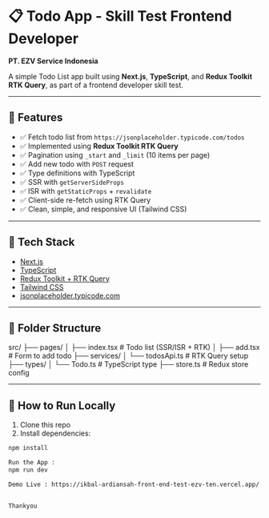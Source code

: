 # 📋 Todo App - Skill Test Frontend Developer
**PT. EZV Service Indonesia**

A simple Todo List app built using **Next.js**, **TypeScript**, and **Redux Toolkit RTK Query**, as part of a frontend developer skill test.

---

## 🚀 Features

- ✅ Fetch todo list from `https://jsonplaceholder.typicode.com/todos`
- ✅ Implemented using **Redux Toolkit RTK Query**
- ✅ Pagination using `_start` and `_limit` (10 items per page)
- ✅ Add new todo with `POST` request
- ✅ Type definitions with TypeScript
- ✅ SSR with `getServerSideProps`
- ✅ ISR with `getStaticProps` + `revalidate`
- ✅ Client-side re-fetch using RTK Query
- ✅ Clean, simple, and responsive UI (Tailwind CSS)

---

## 🧱 Tech Stack

- [Next.js](https://nextjs.org/)
- [TypeScript](https://www.typescriptlang.org/)
- [Redux Toolkit + RTK Query](https://redux-toolkit.js.org/)
- [Tailwind CSS](https://tailwindcss.com/)
- [jsonplaceholder.typicode.com](https://jsonplaceholder.typicode.com/)

---

## 📁 Folder Structure

src/
├── pages/
│ ├── index.tsx # Todo list (SSR/ISR + RTK)
│ ├── add.tsx # Form to add todo
├── services/
│ └── todosApi.ts # RTK Query setup
├── types/
│ └── Todo.ts # TypeScript type
├── store.ts # Redux store config

---

## 🧪 How to Run Locally

1. Clone this repo
2. Install dependencies:

```bash
npm install

Run the App :
npm run dev

Demo Live : https://ikbal-ardiansah-front-end-test-ezv-ten.vercel.app/


Thankyou

